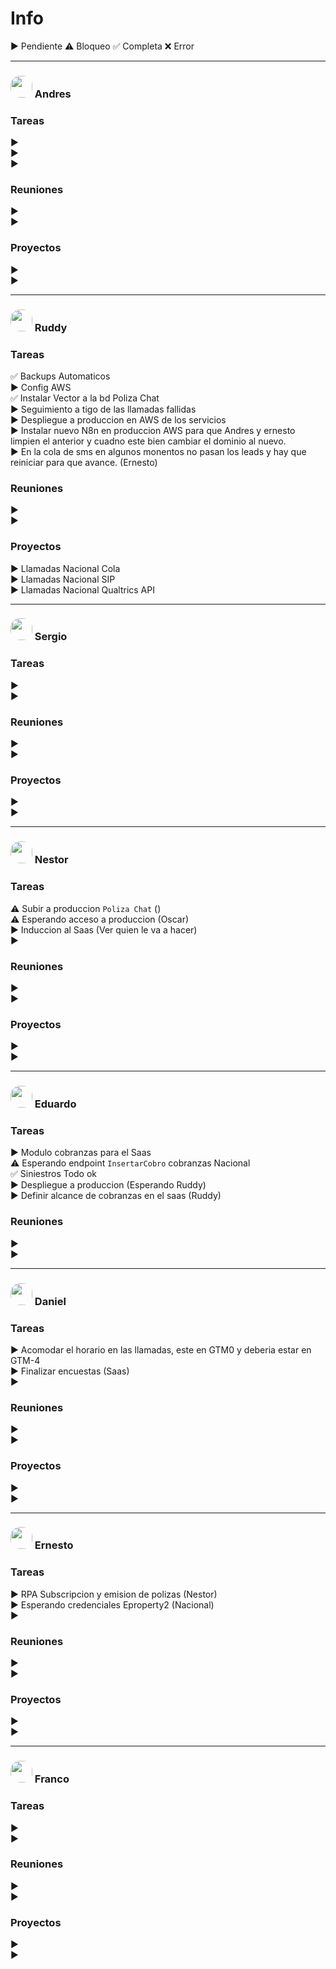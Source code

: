 
# Info

▶️ Pendiente 
⚠️ Bloqueo 
✅ Completa 
❌ Error


---
### <img alt="" src="https://avatars.githubusercontent.com/u/190029028?s=40&v=4" width="35px" style="border-radius:15px"/> Andres



### Tareas

▶️   
▶️   
▶️   

### Reuniones

▶️   
▶️ 

### Proyectos

▶️   
▶️ 

---
### <img alt="" src="https://avatars.githubusercontent.com/u/7370358?v=4" width="35px" style="border-radius:15px"/> Ruddy


### Tareas

✅ Backups Automaticos  
▶️ Config AWS  
✅ Instalar Vector a la bd Poliza Chat  
▶️ Seguimiento a tigo de las llamadas fallidas   
▶️ Despliegue a produccion en AWS de los servicios  
▶️ Instalar nuevo N8n en produccion AWS para que Andres y ernesto limpien el anterior y cuadno este bien cambiar el dominio al nuevo.  
▶️ En la cola de sms en algunos monentos no pasan los leads y hay que reiniciar para que avance. (Ernesto)



### Reuniones

▶️   
▶️ 

### Proyectos

▶️ Llamadas Nacional Cola  
▶️ Llamadas Nacional SIP  
▶️ Llamadas Nacional Qualtrics API  


---
### <img alt="" src="https://avatars.githubusercontent.com/u/203130737?s=96&v=4" width="35px" style="border-radius:15px"/> Sergio


### Tareas

▶️   
▶️ 


### Reuniones

▶️   
▶️ 

### Proyectos

▶️   
▶️ 

---
### <img alt="" src="https://avatars.githubusercontent.com/u/87881011?s=40&v=4" width="35px" style="border-radius:15px"/> Nestor


### Tareas

⚠️ Subir a produccion `Poliza Chat` ()  
⚠️ Esperando acceso a produccion (Oscar)  
▶️ Induccion al Saas (Ver quien le va a hacer)  
▶️   

### Reuniones

▶️   
▶️ 


### Proyectos

▶️   
▶️ 


---
### <img alt="" src="https://avatars.githubusercontent.com/u/52632798?s=40&v=4" width="35px" style="border-radius:15px"/> Eduardo


### Tareas

▶️ Modulo cobranzas para el Saas  
⚠️ Esperando endpoint `InsertarCobro` cobranzas Nacional  
✅ Siniestros Todo ok  
▶️ Despliegue a produccion (Esperando Ruddy)  
▶️ Definir alcance de cobranzas en el saas (Ruddy) 

### Reuniones

▶️   
▶️ 

---
### <img alt="" src="https://avatars.githubusercontent.com/u/88285208?s=40&v=4" width="35px" style="border-radius:15px"/> Daniel


### Tareas

▶️ Acomodar el horario en las llamadas, este en GTM0 y deberia estar en GTM-4  
▶️ Finalizar encuestas (Saas)  
▶️ 

### Reuniones

▶️   
▶️ 


### Proyectos

▶️   
▶️ 


---
### <img alt="" src="https://avatars.githubusercontent.com/u/219041156?s=40&v=4" width="35px" style="border-radius:15px"/> Ernesto



### Tareas

▶️ RPA Subscripcion y emision de polizas (Nestor)   
▶️ Esperando credenciales Eproperty2 (Nacional)   
▶️ 

### Reuniones

▶️   
▶️ 


### Proyectos

▶️   
▶️ 


---
### <img alt="" src="https://avatars.githubusercontent.com/u/56702726?s=40&v=4" width="35px" style="border-radius:15px"/> Franco



### Tareas

▶️   
▶️ 


### Reuniones

▶️   
▶️ 

### Proyectos

▶️   
▶️ 


